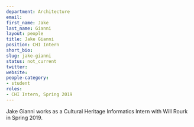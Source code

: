 ```yaml
---
department: Architecture
email:
first_name: Jake
last_name: Gianni
layout: people
title: Jake Gianni
position: CHI Intern
short_bio:
slug: jake-gianni
status: not_current
twitter:
website:
people-category:
- student
roles:
- CHI Intern, Spring 2019
---
```


Jake Gianni works as a Cultural Heritage Informatics Intern with Will Rourk in Spring 2019.
